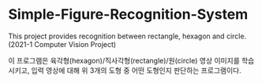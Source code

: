 # Simple-Figure-Recognition-System
This project provides recognition between rectangle, hexagon and circle. (2021-1 Computer Vision Project)


이 프로그램은 육각형(hexagon)/직사각형(rectangle)/원(circle) 영상 이미지를 학습시키고, 입력 영상에 대해 위 3개의 도형 중 어떤 도형인지 판단하는 프로그램이다.
